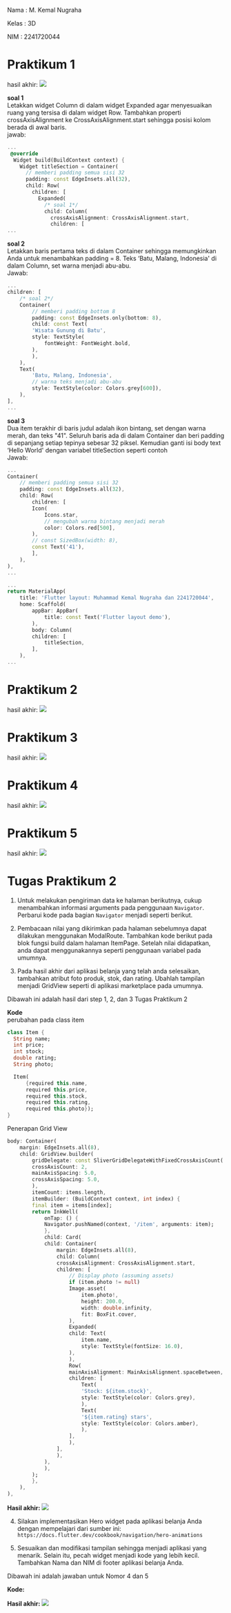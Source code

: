 Nama    : M. Kemal Nugraha

Kelas   : 3D

NIM     : 2241720044

# Praktikum 1
hasil akhir:
![](img/hasilp1.png)

**soal 1**\
Letakkan widget Column di dalam widget Expanded agar menyesuaikan ruang yang tersisa di dalam widget Row. Tambahkan properti crossAxisAlignment ke CrossAxisAlignment.start sehingga posisi kolom berada di awal baris.\
jawab:

```dart
...
 @override
  Widget build(BuildContext context) {
    Widget titleSection = Container(
      // memberi padding semua sisi 32
      padding: const EdgeInsets.all(32),
      child: Row(
        children: [
          Expanded(
            /* soal 1*/
            child: Column(
              crossAxisAlignment: CrossAxisAlignment.start,
              children: [
...
```

**soal 2**\
Letakkan baris pertama teks di dalam Container sehingga memungkinkan Anda untuk menambahkan padding = 8. Teks ‘Batu, Malang, Indonesia' di dalam Column, set warna menjadi abu-abu.\
Jawab:

```dart
...
children: [
    /* soal 2*/
    Container(
        // memberi padding bottom 8
        padding: const EdgeInsets.only(bottom: 8),
        child: const Text(
        'Wisata Gunung di Batu',
        style: TextStyle(
            fontWeight: FontWeight.bold,
        ),
        ),
    ),
    Text(
        'Batu, Malang, Indonesia',
        // warna teks menjadi abu-abu
        style: TextStyle(color: Colors.grey[600]),
    ),
],
...
```

**soal 3** \
Dua item terakhir di baris judul adalah ikon bintang, set dengan warna merah, dan teks "41". Seluruh baris ada di dalam Container dan beri padding di sepanjang setiap tepinya sebesar 32 piksel. Kemudian ganti isi body text ‘Hello World' dengan variabel titleSection seperti contoh\
Jawab:

```dart
...
Container(
    // memberi padding semua sisi 32
    padding: const EdgeInsets.all(32),
    child: Row(
        children: [
        Icon(
            Icons.star,
            // mengubah warna bintang menjadi merah
            color: Colors.red[500],
        ),
        // const SizedBox(width: 8),
        const Text('41'),
        ],
    ),
),
...

...
return MaterialApp(
    title: 'Flutter layout: Muhammad Kemal Nugraha dan 2241720044',
    home: Scaffold(
        appBar: AppBar(
            title: const Text('Flutter layout demo'),
        ),
        body: Column(
        children: [
            titleSection,
        ],
    ),
...
```

# Praktikum 2
hasil akhir:
![](img/hasilp2.png)

# Praktikum 3
hasil akhir:
![](img/hasilp3.png)

# Praktikum 4
hasil akhir:
![](img/hasilp4.png)

# Praktikum 5
hasil akhir:
![](img/hasilp5.gif)

# Tugas Praktikum 2
1. Untuk melakukan pengiriman data ke halaman berikutnya, cukup menambahkan informasi arguments pada penggunaan `Navigator`. Perbarui kode pada bagian `Navigator` menjadi seperti berikut.

2. Pembacaan nilai yang dikirimkan pada halaman sebelumnya dapat dilakukan menggunakan ModalRoute. Tambahkan kode berikut pada blok fungsi build dalam halaman ItemPage. Setelah nilai didapatkan, anda dapat menggunakannya seperti penggunaan variabel pada umumnya.

3. Pada hasil akhir dari aplikasi belanja yang telah anda selesaikan, tambahkan atribut foto produk, stok, dan rating. Ubahlah tampilan menjadi GridView seperti di aplikasi marketplace pada umumnya.

Dibawah ini adalah hasil dari step 1, 2, dan 3 Tugas Praktikum 2

**Kode**\
perubahan pada class item
```dart
class Item {
  String name;
  int price;
  int stock;
  double rating;
  String photo;

  Item(
      {required this.name,
      required this.price,
      required this.stock,
      required this.rating,
      required this.photo});
}
```

Penerapan Grid View
```dart
body: Container(
    margin: EdgeInsets.all(8),
    child: GridView.builder(
        gridDelegate: const SliverGridDelegateWithFixedCrossAxisCount(
        crossAxisCount: 2,
        mainAxisSpacing: 5.0,
        crossAxisSpacing: 5.0,
        ),
        itemCount: items.length,
        itemBuilder: (BuildContext context, int index) {
        final item = items[index];
        return InkWell(
            onTap: () {
            Navigator.pushNamed(context, '/item', arguments: item);
            },
            child: Card(
            child: Container(
                margin: EdgeInsets.all(8),
                child: Column(
                crossAxisAlignment: CrossAxisAlignment.start,
                children: [
                    // Display photo (assuming assets)
                    if (item.photo != null)
                    Image.asset(
                        item.photo!,
                        height: 200.0,
                        width: double.infinity,
                        fit: BoxFit.cover,
                    ),
                    Expanded(
                    child: Text(
                        item.name,
                        style: TextStyle(fontSize: 16.0),
                    ),
                    ),
                    Row(
                    mainAxisAlignment: MainAxisAlignment.spaceBetween,
                    children: [
                        Text(
                        'Stock: ${item.stock}',
                        style: TextStyle(color: Colors.grey),
                        ),
                        Text(
                        '${item.rating} stars',
                        style: TextStyle(color: Colors.amber),
                        ),
                    ],
                    ),
                ],
                ),
            ),
            ),
        );
        },
    ),
),
```

**Hasil akhir:**
![](img/hasiltgs2-123.png)

4. Silakan implementasikan Hero widget pada aplikasi belanja Anda dengan mempelajari dari sumber ini: `https://docs.flutter.dev/cookbook/navigation/hero-animations`

5. Sesuaikan dan modifikasi tampilan sehingga menjadi aplikasi yang menarik. Selain itu, pecah widget menjadi kode yang lebih kecil. Tambahkan Nama dan NIM di footer aplikasi belanja Anda.

Dibawah ini adalah jawaban untuk Nomor 4 dan 5

**Kode:**


**Hasil akhir:**
![](img/hasiltgs2-45.gif)